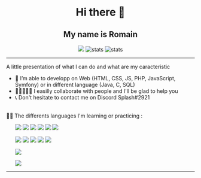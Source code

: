 <h1 align = center> Hi there 👋 </h1>
<h2 align = center> My name is Romain </h2>

<div align="center">
  <img src="https://github-readme-stats.vercel.app/api?username=Spl4shh&show_icons=true"/>
  <img src="https://github-readme-streak-stats.herokuapp.com/?user=Spl4shh&" alt="stats"/>
  <img  src="https://github-readme-stats.vercel.app/api/top-langs?username=Spl4shh&show_icons=true&locale=en&layout=compact" alt="stats"/>
</div>

-------
  
A little presentation of what I can do and what are my caracteristic
<ul>  
<li>🔭 I’m able to developp on Web (HTML, CSS, JS, PHP, JavaScript, Symfony) or in different language (Java, C, SQL) </li>
<li>👨🏼‍🤝‍👨🏻 I easilly collaborate with people and I'll be glad to help you </li>
<li>📞 Don't hesitate to contact me on Discord Splash#2921 </li>
</ul>
<br>
👨‍💻 The differents languages I'm learning or practicing : 
<br>
<ul>
  <img src="https://img.shields.io/badge/Symfony-000000?style=for-the-badge&logo=Symfony&logoColor=white">
  <img src="https://img.shields.io/badge/PHP-777BB4?style=for-the-badge&logo=php&logoColor=white">
  <img src="https://img.shields.io/badge/CSS3-1572B6?style=for-the-badge&logo=css3&logoColor=white">
  <img src="https://img.shields.io/badge/HTML5-E34F26?style=for-the-badge&logo=html5&logoColor=white">
  <img src="https://img.shields.io/badge/JavaScript-323330?style=for-the-badge&logo=javascript&logoColor=F7DF1E">
  <img src="https://img.shields.io/badge/Angular-DD0031?style=for-the-badge&logo=angular&logoColor=white">
</ul>
<ul>  
  <img src="https://img.shields.io/badge/Java-ED8B00?style=for-the-badge&logo=java&logoColor=white">
  <img src="https://img.shields.io/badge/Hibernate-59666C?style=for-the-badge&logo=Hibernate&logoColor=white">
  <img src="https://img.shields.io/badge/Delphi-B22222?style=for-the-badge&logo=delphi&logoColor=white">
  <img src="https://img.shields.io/badge/Python-FFD43B?style=for-the-badge&logo=python&logoColor=blue">
  <img src="https://img.shields.io/badge/Flask-000000?style=for-the-badge&logo=flask&logoColor=white">
</ul>
<ul>
  <img src="https://img.shields.io/badge/MySQL-00000F?style=for-the-badge&logo=mysql&logoColor=white">
</ul>
<ul>
  <img src="https://img.shields.io/badge/C-00599C?style=for-the-badge&logo=c&logoColor=white">
</ul>

-------
